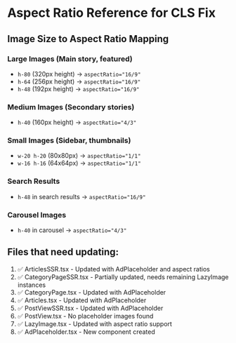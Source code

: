 # Aspect Ratio Reference for CLS Fix

## Image Size to Aspect Ratio Mapping

### Large Images (Main story, featured)
- `h-80` (320px height) → `aspectRatio="16/9"`
- `h-64` (256px height) → `aspectRatio="16/9"`
- `h-48` (192px height) → `aspectRatio="16/9"`

### Medium Images (Secondary stories)
- `h-40` (160px height) → `aspectRatio="4/3"`

### Small Images (Sidebar, thumbnails)
- `w-20 h-20` (80x80px) → `aspectRatio="1/1"`
- `w-16 h-16` (64x64px) → `aspectRatio="1/1"`

### Search Results
- `h-48` in search results → `aspectRatio="16/9"`

### Carousel Images
- `h-40` in carousel → `aspectRatio="4/3"`

## Files that need updating:
1. ✅ ArticlesSSR.tsx - Updated with AdPlaceholder and aspect ratios
2. ✅ CategoryPageSSR.tsx - Partially updated, needs remaining LazyImage instances
3. ✅ CategoryPage.tsx - Updated with AdPlaceholder
4. ✅ Articles.tsx - Updated with AdPlaceholder
5. ✅ PostViewSSR.tsx - Updated with AdPlaceholder
6. ✅ PostView.tsx - No placeholder images found
7. ✅ LazyImage.tsx - Updated with aspect ratio support
8. ✅ AdPlaceholder.tsx - New component created 